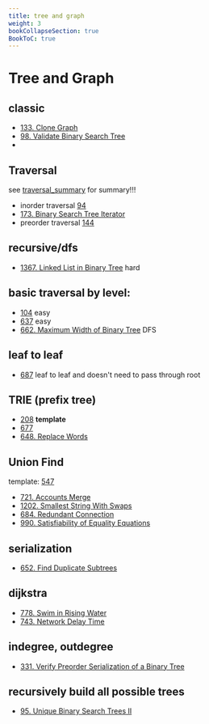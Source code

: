 ```yaml
---
title: tree and graph
weight: 3
bookCollapseSection: true
BookToC: true
---
```

# Tree and Graph

## classic
- [133. Clone Graph](133)
- [98. Validate Binary Search Tree](98)
- 
## Traversal
see [traversal_summary](traversal) for summary!!!

- inorder traversal [94](94)
- [173. Binary Search Tree Iterator](173)
- preorder traversal [144](144)

## recursive/dfs
- [1367. Linked List in Binary Tree](1367) hard


## basic traversal by level: 
- [104](104) easy
- [637](637) easy
- [662. Maximum Width of Binary Tree](662) DFS 


## leaf to leaf 
- [687](687) leaf to leaf and doesn't need to pass through root

## TRIE (prefix tree)
- [208](208) **template**
- [677](677)
- [648. Replace Words](648)

## Union Find

template:
[547](547) 

- [721. Accounts Merge](721)
- [1202. Smallest String With Swaps](docs/1202)
- [684. Redundant Connection](684)
- [990. Satisfiability of Equality Equations](990)


## serialization
- [652. Find Duplicate Subtrees](652)

## dijkstra
- [778. Swim in Rising Water](778)
- [743. Network Delay Time](743)

## indegree, outdegree
- [331. Verify Preorder Serialization of a Binary Tree](331)

## recursively build all possible trees
- [95. Unique Binary Search Trees II](95)
